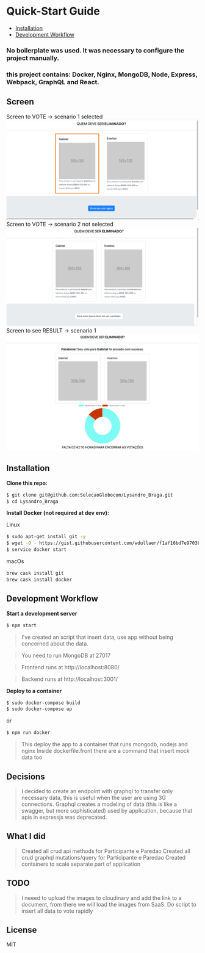 # Quick-Start Guide

- [Installation](#installation)
- [Development Workflow](#development-workflow)

### No boilerplate was used. It was necessary to configure the project manually.
### this project contains: Docker, Nginx, MongoDB, Node, Express, Webpack, GraphQL and React.

## Screen

Screen to VOTE -> scenario 1 selected
![](votingscreen.png)
Screen to VOTE -> scenario 2 not selected
![](candidateNotSelected.png)
Screen to see RESULT -> scenario 1
![](screenResult.png)
## Installation

**Clone this repo:**

```bash
$ git clone git@github.com:SelecaoGlobocom/Lysandro_Braga.git
$ cd Lysandro_Braga
```

**Install Docker (not required at dev env):**

Linux
```bash
$ sudo apt-get install git -y
$ wget -O - https://gist.githubusercontent.com/wdullaer/f1af16bd7e970389bad3/raw/install.sh | bash
$ service docker start
```

macOs
```bash
brew cask install git
brew cask install docker
```

## Development Workflow

**Start a development server**

```bash
$ npm start
```
> I've created an script that insert data, use app without being concerned about the data.   

> You need to run MongoDB at 27017

> Frontend runs at http://localhost:8080/

> Backend runs at http://localhost:3001/

**Deploy to a container**
```bash
$ sudo docker-compose build
$ sudo docker-compose up
```
or
```bash
$ npm run docker
```
> This deploy the app to a container that runs mongodb, nodejs and nginx
> Inside dockerfile.front there are a command that insert mock data too

## Decisions
> I decided to create an endpoint with graphql to transfer only necessary data, this is useful when the user are using 3G connections. Graphql creates a modeling of data (this is like a swagger, but more sophisticated) used by application, because that apis in expressjs was deprecated.

## What I did
> Created all crud api methods for Participante e Paredao
> Created all crud graphql mutations/query for Participante e Paredao
> Created containers to scale separate part of application

## TODO
> I neeed to upload the images to cloudinary and add the link to a document, from there we will load the images from SaaS.
> Do script to insert all data to vote rapidly

## License

MIT